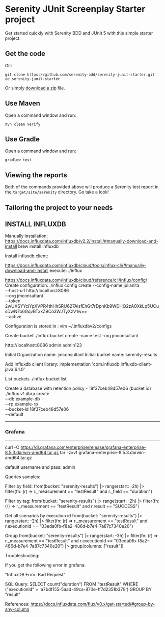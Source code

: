 # Serenity JUnit Screenplay Starter project

Get started quickly with Serenity BDD and JUnit 5 with this simple starter project. 

## Get the code

Git:

    git clone https://github.com/serenity-bdd/serenity-junit-starter.git
    cd serenity-junit-starter


Or simply [download a zip](https://github.com/serenity-bdd/serenity-junit-starter/archive/master.zip) file.

## Use Maven

Open a command window and run:

    mvn clean verify

## Use Gradle

Open a command window and run:

    gradlew test 

## Viewing the reports

Both of the commands provided above will produce a Serenity test report in the `target/site/serenity` directory. Go take a look!

## Tailoring the project to your needs


## INSTALL INFLUXDB 
Manually installation: https://docs.influxdata.com/influxdb/v2.2/install/#manually-download-and-install
brew install influxdb

Install influxdb client:

https://docs.influxdata.com/influxdb/cloud/tools/influx-cli/#manually-download-and-install
execute: ./influx

https://docs.influxdata.com/influxdb/cloud/reference/cli/influx/config/
Create configuration:
./influx config create --config-name julianita \
  --host-url http://localhost:8086 \
  --org jmconsultant \
  --token 2wUXSYYciYpXVPR4thHhSRU627AlsfEhGt7rDpnKb9WDHQ2zAOXkLp5UCusDwN7o6GqvBTxxZ9Co3WJTyXzV1w== \
  --active
  
  Configuration is stored in : vim ~/.influxdbv2/configs
  
 Create bucket 
./influx bucket create -name test -org jmconsultant


http://localhost:8086
admin
admin123

Initial Organization name: jmconsultant
Initial bucket name: serenity-results

Add influxdb client library:
implementation 'com.influxdb:influxdb-client-java:6.1.0'


List buckets
./influx bucket list

Create a database with retention policy - 18f37ceb48d57e06 (bucket id)
./influx v1 dbrp create \
--db example-db \
--rp example-rp \
--bucket-id 18f37ceb48d57e06 \
--default

*****
### Grafana
*****
curl -O https://dl.grafana.com/enterprise/release/grafana-enterprise-8.5.3.darwin-amd64.tar.gz
tar -zxvf grafana-enterprise-8.5.3.darwin-amd64.tar.gz

default username and pass: admin


Queries samples:

Filter by field:
from(bucket: "serenity-results")
   |> range(start: -2h)
   |> filter(fn: (r) => r._measurement == "testResult" and r._field == "duration")

Filter by tag:
from(bucket: "serenity-results")
   |> range(start: -2h)
   |> filter(fn: (r) => r._measurement == "testResult" and r.result == "SUCCESS")
  
  Get all scenarios by execution id 
  from(bucket: "serenity-results")
      |> range(start: -2h)
      |> filter(fn: (r) => r._measurement == "testResult" and r.executionId == "03eda0fb-f8a2-486d-b7e4-7a87c7340e20")

Group
from(bucket: "serenity-results")
      |> range(start: -3h)
      |> filter(fn: (r) => r._measurement == "testResult" and r.executionId == "03eda0fb-f8a2-486d-b7e4-7a87c7340e20")
      |> group(columns: ["result"])

Troubleshooting:

If you get the following error in grafana:

"InfluxDB Error: Bad Request"

SQL Query:
SELECT count("duration") FROM "testResult" WHERE ("executionId" = 'a7bdf155-5aad-49ca-870e-ff7d2351b379')  GROUP BY "result"


References:
https://docs.influxdata.com/flux/v0.x/get-started/#group-by-any-column



